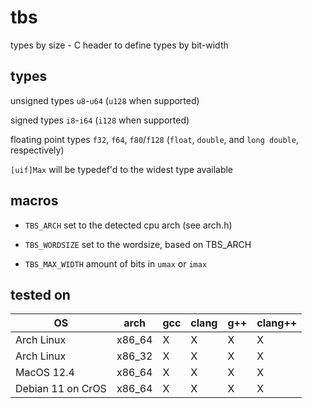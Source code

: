 # tbs
types by size - C header to define types by bit-width

## types
unsigned types
`u8`-`u64` (`u128` when supported)

signed types
`i8`-`i64` (`i128` when supported)

floating point types
`f32`, `f64`, `f80`/`f128` (`float`, `double`, and `long double`, respectively)

`[uif]Max` will be typedef'd to the widest type available

## macros

 - `TBS_ARCH`                set to the detected cpu arch (see arch.h)

 - `TBS_WORDSIZE`            set to the wordsize, based on TBS_ARCH

 - `TBS_MAX_WIDTH`											amount of bits in `umax` or `imax`

## tested on

| OS		    	| arch		| gcc | clang | g++ | clang++ |
| ----------------- | --------- | --- | ----- | --- | ------- |
| Arch Linux	    | x86_64	| X   | X     | X   | X		  |
| Arch Linux	    | x86_32	| X   | X     | X   | X		  |
| MacOS 12.4    	| x86_64	| X   | X     | X   | X		  |
| Debian 11 on CrOS	| x86_64	| X   | X     | X   | X		  |
